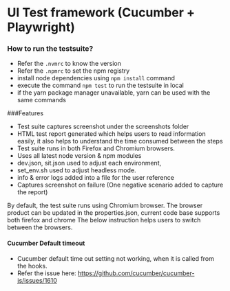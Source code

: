 # UI Test framework (Cucumber + Playwright)

### How to run the testsuite?

* Refer the `.nvmrc` to know the version
* Refer the `.npmrc` to set the npm registry
* install node dependencies using `npm install` command
* execute the command `npm test` to run the testsuite in local
* if the yarn package manager unavailable, yarn can be used with the same commands

###Features
* Test suite captures screenshot under the screenshots folder
* HTML test report generated which helps users to read information easily, it also helps to understand the time consumed between the steps
* Test suite runs in both Firefox and Chromium browsers.
* Uses all latest node version & npm modules
* dev.json, sit.json used to adjust each environment, 
* set_env.sh used to adjust headless mode.
* info & error logs added into a file for the user reference
* Captures screenshot on failure (One negative scenario added to capture the report)

By default, the test suite runs using Chromium browser. The browser product can be updated in the properties.json, current code base supports both firefox and chrome
The below instruction helps users to switch between the browsers.

#### Cucumber Default timeout
* Cucumber default time out setting not working, when it is called from the hooks.
* Refer the issue here: https://github.com/cucumber/cucumber-js/issues/1610
